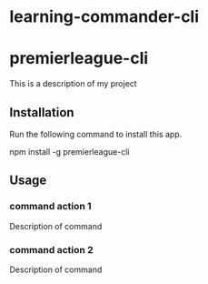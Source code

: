 # learning-commander-cli
# premierleague-cli

This is a description of my project


## Installation

Run the following command to install this app.

npm install -g premierleague-cli

## Usage

### command action 1

Description of command

### command action 2

Description of command

